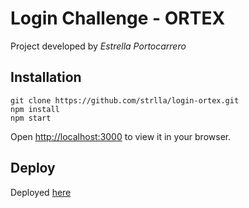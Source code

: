 # Login Challenge - ORTEX
Project developed by _Estrella Portocarrero_

## Installation

```
git clone https://github.com/strlla/login-ortex.git
npm install
npm start
```
Open [http://localhost:3000](http://localhost:3000) to view it in your browser.

## Deploy
Deployed [here](https://login-ortex.netlify.app)
